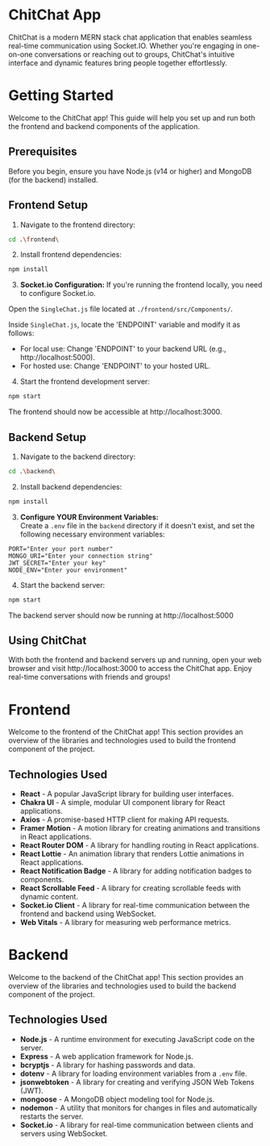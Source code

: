 # ChitChat App

ChitChat is a modern MERN stack chat application that enables seamless real-time communication using Socket.IO. Whether you're engaging in one-on-one conversations or reaching out to groups, ChitChat's intuitive interface and dynamic features bring people together effortlessly.

# Getting Started

Welcome to the ChitChat app! This guide will help you set up and run both the frontend and backend components of the application.

## Prerequisites

Before you begin, ensure you have Node.js (v14 or higher) and MongoDB (for the backend) installed.

## Frontend Setup

1. Navigate to the frontend directory:

```bash
cd .\frontend\
```

2. Install frontend dependencies:

```bash
npm install
```

3. **Socket.io Configuration:**
   If you're running the frontend locally, you need to configure Socket.io.

Open the `SingleChat.js` file located at `./frontend/src/Components/`.

Inside `SingleChat.js`, locate the 'ENDPOINT' variable and modify it as follows:

- For local use: Change 'ENDPOINT' to your backend URL (e.g., http://localhost:5000).
- For hosted use: Change 'ENDPOINT' to your hosted URL.

4. Start the frontend development server:

```bash
npm start
```

The frontend should now be accessible at http://localhost:3000.

## Backend Setup

1. Navigate to the backend directory:

```bash
cd .\backend\
```

2. Install backend dependencies:

```bash
npm install
```

3. **Configure YOUR Environment Variables:**  
   Create a `.env` file in the `backend` directory if it doesn't exist, and set the following necessary environment variables:

```plaintext
PORT="Enter your port number"
MONGO_URI="Enter your connection string"
JWT_SECRET="Enter your key"
NODE_ENV="Enter your environment"
```

4. Start the backend server:

```bash
npm start
```

The backend server should now be running at http://localhost:5000

## Using ChitChat

With both the frontend and backend servers up and running, open your web browser and visit http://localhost:3000 to access the ChitChat app. Enjoy real-time conversations with friends and groups!

# Frontend

Welcome to the frontend of the ChitChat app! This section provides an overview of the libraries and technologies used to build the frontend component of the project.

## Technologies Used

- **React** - A popular JavaScript library for building user interfaces.
- **Chakra UI** - A simple, modular UI component library for React applications.
- **Axios** - A promise-based HTTP client for making API requests.
- **Framer Motion** - A motion library for creating animations and transitions in React applications.
- **React Router DOM** - A library for handling routing in React applications.
- **React Lottie** - An animation library that renders Lottie animations in React applications.
- **React Notification Badge** - A library for adding notification badges to components.
- **React Scrollable Feed** - A library for creating scrollable feeds with dynamic content.
- **Socket.io Client** - A library for real-time communication between the frontend and backend using WebSocket.
- **Web Vitals** - A library for measuring web performance metrics.

# Backend

Welcome to the backend of the ChitChat app! This section provides an overview of the libraries and technologies used to build the backend component of the project.

## Technologies Used

- **Node.js** - A runtime environment for executing JavaScript code on the server.
- **Express** - A web application framework for Node.js.
- **bcryptjs** - A library for hashing passwords and data.
- **dotenv** - A library for loading environment variables from a `.env` file.
- **jsonwebtoken** - A library for creating and verifying JSON Web Tokens (JWT).
- **mongoose** - A MongoDB object modeling tool for Node.js.
- **nodemon** - A utility that monitors for changes in files and automatically restarts the server.
- **Socket.io** - A library for real-time communication between clients and servers using WebSocket.
